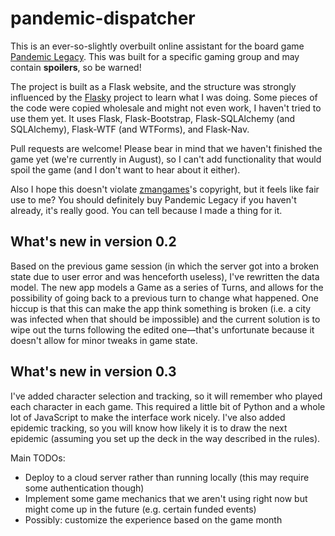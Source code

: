 # pandemic-dispatcher

This is an ever-so-slightly overbuilt online assistant for the board game [Pandemic Legacy](http://www.zmangames.com/store/p31/Pandemic_Legacy.html). This was built for a specific gaming group and may contain **spoilers**, so be warned!

The project is built as a Flask website, and the structure was strongly influenced by the [Flasky](https://github.com/miguelgrinberg/flasky) project to learn what I was doing. Some pieces of the code were copied wholesale and might not even work, I haven't tried to use them yet. It uses Flask, Flask-Bootstrap, Flask-SQLAlchemy (and SQLAlchemy), Flask-WTF (and WTForms), and Flask-Nav.

Pull requests are welcome! Please bear in mind that we haven't finished the game yet (we're currently in August), so I can't add functionality that would spoil the game (and I don't want to hear about it either).

Also I hope this doesn't violate [zmangames](http://www.zmangames.com)'s copyright, but it feels like fair use to me? You should definitely buy Pandemic Legacy if you haven't already, it's really good. You can tell because I made a thing for it.

## What's new in version 0.2

Based on the previous game session (in which the server got into a broken state due to user error and was henceforth useless), I've rewritten the data model. The new app models a Game as a series of Turns, and allows for the possibility of going back to a previous turn to change what happened. One hiccup is that this can make the app think something is broken (i.e. a city was infected when that should be impossible) and the current solution is to wipe out the turns following the edited one&mdash;that's unfortunate because it doesn't allow for minor tweaks in game state.

## What's new in version 0.3

I've added character selection and tracking, so it will remember who played each character in each game. This required a little bit of Python and a whole lot of JavaScript to make the interface work nicely. I've also added epidemic tracking, so you will know how likely it is to draw the next epidemic (assuming you set up the deck in the way described in the rules).

Main TODOs:
 - Deploy to a cloud server rather than running locally (this may require some authentication though)
 - Implement some game mechanics that we aren't using right now but might come up in the future (e.g. certain funded events)
 - Possibly: customize the experience based on the game month
